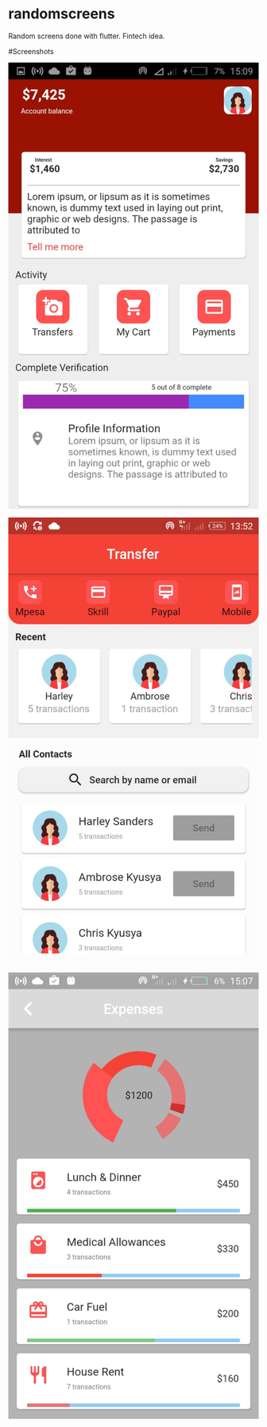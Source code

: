 # randomscreens

Random screens done with flutter. Fintech idea.

#Screenshots

![Homepage](https://github.com/findambrose/randomscreens/blob/master/home.jpeg)

![Transfer](https://github.com/findambrose/randomscreens/blob/master/transfer.jpeg)

![Expenses](https://github.com/findambrose/randomscreens/blob/master/expenses.jpeg)